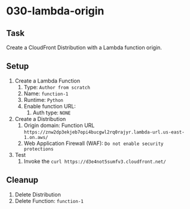 # 030-lambda-origin

## Task

Create a CloudFront Distribution with a Lambda function origin.

## Setup

1. Create a Lambda Function
    1. Type: `Author from scratch`
    2. Name: `function-1`
    3. Runtime: `Python`
    4. Enable function URL:
        1. Auth type: `NONE`
2. Create a Distribution
    1. Origin domain: Function URL `https://znw2dp3ekjeb7opi4bucgwl2rq0rajyr.lambda-url.us-east-1.on.aws/`
    2. Web Application Firewall (WAF): `Do not enable security protections`
3. Test
    1. Invoke the `curl https://d3e4not5sumfv3.cloudfront.net/`

## Cleanup

1. Delete Distribution
2. Delete Function: `function-1`
